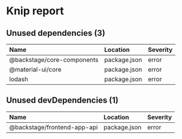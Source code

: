 # Knip report

## Unused dependencies (3)

| Name | Location | Severity |
| :------------------------- | :----------- | :------- |
| @backstage/core-components | package.json | error |
| @material-ui/core | package.json | error |
| lodash | package.json | error |

## Unused devDependencies (1)

| Name | Location | Severity |
| :-------------------------- | :----------- | :------- |
| @backstage/frontend-app-api | package.json | error |

